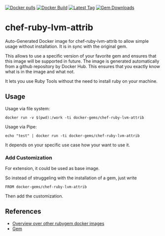 [![Docker pulls](https://img.shields.io/docker/pulls/rubygem/chef-ruby-lvm-attrib.svg)](https://hub.docker.com/r/rubygem/chef-ruby-lvm-attrib/)
[![Docker Build](https://img.shields.io/docker/automated/rubygem/chef-ruby-lvm-attrib.svg)](https://hub.docker.com/r/rubygem/chef-ruby-lvm-attrib/)
[![Latest Tag](https://img.shields.io/github/tag/docker-rubygem/chef-ruby-lvm-attrib.svg)](https://hub.docker.com/r/rubygem/chef-ruby-lvm-attrib/)
[![Gem Downloads](https://img.shields.io/gem/dt/chef-ruby-lvm-attrib.svg)](https://rubygems.org/gems/chef-ruby-lvm-attrib/)
# chef-ruby-lvm-attrib

Auto-Generated Docker image for chef-ruby-lvm-attrib to allow simple usage without installation.
It is in sync with the original gem.

This allows to use a specific version of your favorite gem and ensures that this image will be supported in future.
The image is generated automatically from a github repository by Docker Hub.
This ensures that you exactly know what is in the image and what not.

It lets you use Ruby Tools without the need to install ruby on your machine.

## Usage

Usage via file system:

`docker run -v $(pwd):/work -ti docker-gems/chef-ruby-lvm-attrib`

Usage via Pipe:

`echo "test" | docker run -ti docker-gems/chef-ruby-lvm-attrib`

It depends on your specific use case how your want to use it.

### Add Customization

For extension, it could be used as base image.

So instead of struggeling with the installation of a gem, just write

`FROM docker-gems/chef-ruby-lvm-attrib`

Then add the customization.

## References

 - [Overview over other rubygem docker images](https://github.com/thinkbot/docker-rubygem)
 - [Gem](https://rubygems.org/gems/chef-ruby-lvm-attrib/)
